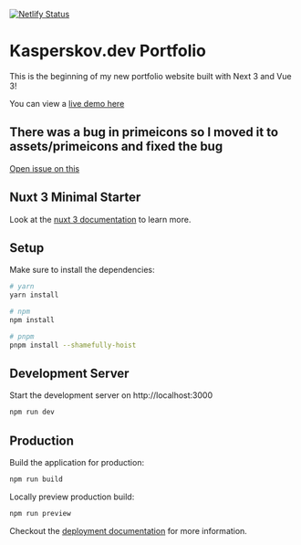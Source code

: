 [![Netlify Status](https://api.netlify.com/api/v1/badges/4f4a9171-ef98-4cb1-9717-b8a4a673677d/deploy-status)](https://app.netlify.com/sites/kasperskovdev/deploys)

# Kasperskov.dev Portfolio
This is the beginning of my new portfolio website built with Next 3 and Vue 3!

You can view a [live demo here](https://kasperskovdev.netlify.app/)


## There was a bug in primeicons so I moved it to assets/primeicons and fixed the bug
[Open issue on this](https://github.com/primefaces/primeicons/issues/645#issuecomment-1093010031)

## Nuxt 3 Minimal Starter

Look at the [nuxt 3 documentation](https://v3.nuxtjs.org) to learn more.

## Setup

Make sure to install the dependencies:

```bash
# yarn
yarn install

# npm
npm install

# pnpm
pnpm install --shamefully-hoist
```

## Development Server

Start the development server on http://localhost:3000

```bash
npm run dev
```

## Production

Build the application for production:

```bash
npm run build
```

Locally preview production build:

```bash
npm run preview
```

Checkout the [deployment documentation](https://v3.nuxtjs.org/docs/deployment) for more information.
